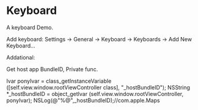 # Keyboard

A keyboard Demo.

Add keyboard: Settings -> General -> Keyboard -> Keyboards -> Add New Keyboard... 

Addational:

Get host app BundleID, Private func.

Ivar ponyIvar = class_getInstanceVariable ([self.view.window.rootViewController class], "_hostBundleID");
NSString *_hostBundleID = object_getIvar (self.view.window.rootViewController, ponyIvar);
NSLog(@"%@",_hostBundleID);//com.apple.Maps

